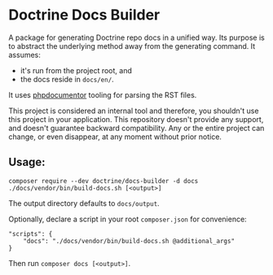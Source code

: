 # Doctrine Docs Builder

A package for generating Doctrine repo docs in a unified way. Its purpose is to abstract the underlying method away from
the generating command. It assumes:

- it's run from the project root, and
- the docs reside in `docs/en/`. 

It uses [phpdocumentor](https://github.com/phpDocumentor/guides) tooling for parsing the RST files.

This project is considered an internal tool and therefore, you shouldn't use this project in your application. This 
repository doesn't provide any support, and doesn't guarantee backward compatibility. Any or the entire project can 
change, or even disappear, at any moment without prior notice.

## Usage:

```shell
composer require --dev doctrine/docs-builder -d docs
./docs/vendor/bin/build-docs.sh [<output>]
```

The output directory defaults to `docs/output`.

Optionally, declare a script in your root `composer.json` for convenience:

```
"scripts": {
    "docs": "./docs/vendor/bin/build-docs.sh @additional_args"
}
```

Then run `composer docs [<output>]`.

